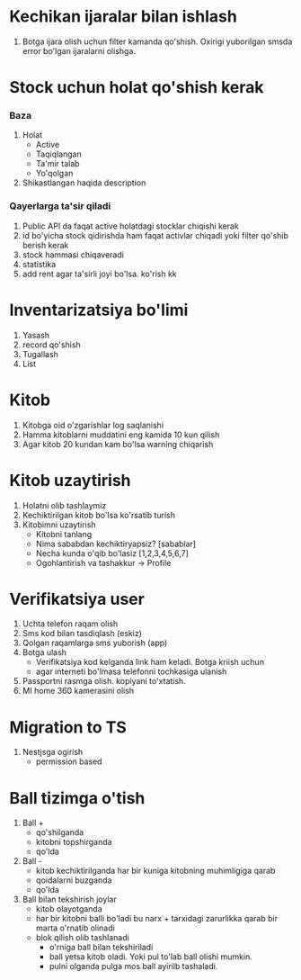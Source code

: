 # Kechikan ijaralar bilan ishlash

1. Botga ijara olish uchun filter kamanda qo'shish. Oxirigi yuborilgan smsda error bo'lgan ijaralarni olishga.

# Stock uchun holat qo'shish kerak

### Baza

1. Holat
    - Active
    - Taqiqlangan
    - Ta'mir talab
    - Yo'qolgan
2. Shikastlangan haqida description

### Qayerlarga ta'sir qiladi

1. Public API da faqat active holatdagi stocklar chiqishi kerak
2. id bo'yicha stock qidirishda ham faqat activlar chiqadi yoki filter qo'shib berish kerak
3. stock hammasi chiqaveradi
4. statistika
5. add rent agar ta'sirli joyi bo'lsa. ko'rish kk

# Inventarizatsiya bo'limi

1. Yasash
2. record qo'shish
3. Tugallash
4. List

# Kitob

1. Kitobga oid o'zgarishlar log saqlanishi
2. Hamma kitoblarni muddatini eng kamida 10 kun qilish
3. Agar kitob 20 kundan kam bo'lsa warning chiqarish

# Kitob uzaytirish

1. Holatni olib tashlaymiz
2. Kechiktirilgan kitob bo'lsa ko'rsatib turish
3. Kitobimni uzaytirish
    - Kitobni tanlang
    - Nima sababdan kechiktiryapsiz? [sabablar]
    - Necha kunda o'qib bo'lasiz [1,2,3,4,5,6,7]
    - Ogohlantirish va tashakkur -> Profile

# Verifikatsiya user

1. Uchta telefon raqam olish
2. Sms kod bilan tasdiqlash (eskiz)
3. Qolgan raqamlarga sms yuborish (app)
4. Botga ulash
    - Verifikatsiya kod kelganda link ham keladi. Botga kriish uchun
    - agar interneti bo'lmasa telefonni tochkasiga ulanish
5. Passportni rasmga olish. kopiyani to'xtatish.
6. MI home 360 kamerasini olish

# Migration to TS

1. Nestjsga ogirish
    - permission based

# Ball tizimga o'tish

1. Ball +
    - qo'shilganda
    - kitobni topshirganda
    - qo'lda
2. Ball -
    - kitob kechiktirilganda har bir kuniga kitobning muhimligiga qarab
    - qoidalarni buzganda
    - qo'lda
3. Ball bilan tekshirish joylar
    - kitob olayotganda
    - har bir kitobni balli bo'ladi bu narx + tarxidagi zarurlikka qarab bir marta o'rnatib olinadi
    - blok qilish olib tashlanadi
        - o'rniga ball bilan tekshiriladi
        - ball yetsa kitob oladi. Yoki pul to'lab ball olishi mumkin.
        - pulni olganda pulga mos ball ayirilb tashaladi.
